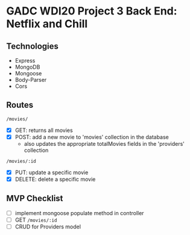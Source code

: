 # GADC WDI20 Project 3 Back End: Netflix and Chill

## Technologies

- Express
- MongoDB
- Mongoose
- Body-Parser
- Cors

## Routes

`/movies/`

- [x] GET: returns all movies
- [x] POST: add a new movie to 'movies' collection in the database
  - also updates the appropriate totalMovies fields in the 'providers' collection

`/movies/:id`

- [x] PUT: update a specific movie
- [x] DELETE: delete a specific movie

## MVP Checklist

- [ ] implement mongoose populate method in controller
- [ ] GET `/movies/:id`
- [ ] CRUD for Providers model
